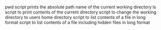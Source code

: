 pwd script prints the absolute path name of the current working directory
ls script to print contents of the current directory
script to change the working directory to users home directory
script to list contents of a file in long format
script to list contents of a file including hidden files in long format
